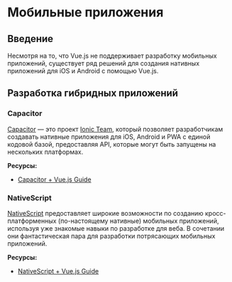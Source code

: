 # Мобильные приложения

## Введение

Несмотря на то, что Vue.js не поддерживает разработку мобильных приложений, существует ряд решений для создания нативных приложений для iOS и Android с помощью Vue.js.

## Разработка гибридных приложений

### Capacitor

[Capacitor](https://capacitorjs.com/) — это проект [Ionic Team](https://ionic.io/), который позволяет разработчикам создавать нативные приложения для iOS, Android и PWA с единой кодовой базой, предоставляя API, которые могут быть запущены на нескольких платформах.

**Ресурсы:**

- [Capacitor + Vue.js Guide](https://capacitorjs.com/solution/vue)

### NativeScript

[NativeScript](https://www.nativescript.org) предоставляет широкие возможности по созданию кросс-платформенных (по-настоящему нативные) мобильных приложений, используя уже знакомые навыки по разработке для веба. В сочетании они фантастическая пара для разработки потрясающих мобильных приложений.

**Ресурсы:**

- [NativeScript + Vue.js Guide](https://nativescript.org/vue/)
